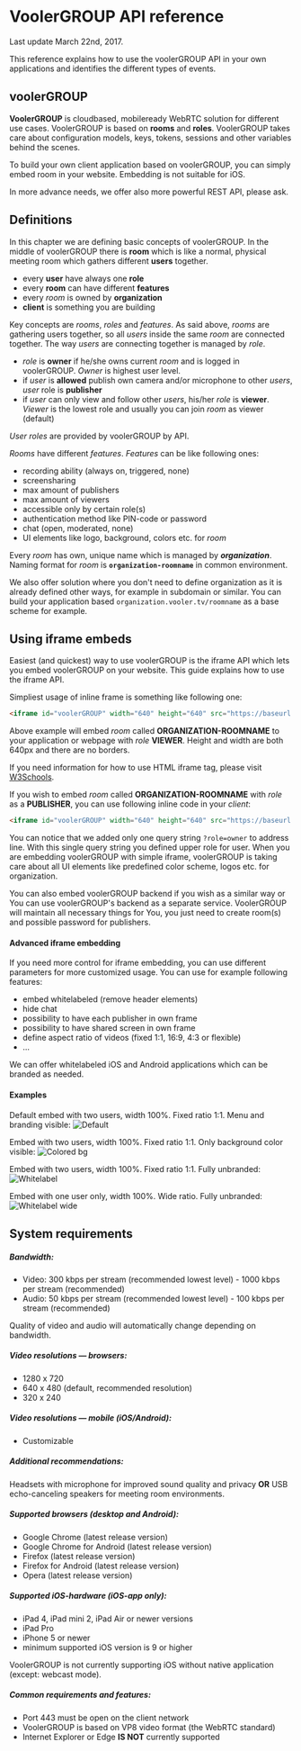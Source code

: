 # VoolerGROUP API reference
Last update March 22nd, 2017.

This reference explains how to use the voolerGROUP API in your own applications and identifies the different types of events.


## voolerGROUP
**VoolerGROUP** is cloudbased, mobileready WebRTC solution for different use cases. VoolerGROUP is based on **rooms** and **roles**. VoolerGROUP takes care about configuration models, keys, tokens, sessions and other variables behind the scenes.

To build your own client application based on voolerGROUP, you can simply embed room in your website. Embedding is not suitable for iOS.

In more advance needs, we offer also more powerful REST API, please ask.

## Definitions

In this chapter we are defining basic concepts of voolerGROUP. In the middle of voolerGROUP there is **room** which is like a normal, physical meeting room which gathers different **users** together. 
- every **user** have always one **role**
- every **room** can have different **features**
- every *room* is owned by **organization**
- **client** is something you are building

Key concepts are *rooms*, *roles* and *features*. As said above, *rooms* are gathering users together, so all *users* inside the same *room* are connected together. The way *users* are connecting together is managed by *role*.

- *role* is **owner** if he/she owns current *room* and is logged in voolerGROUP. *Owner* is highest user level.
- if *user* is **allowed** publish own camera and/or microphone to other *users*, *user* role is **publisher**
- if *user* can only view and follow other *users*, his/her *role* is **viewer**. *Viewer* is the lowest role and usually you can join *room* as viewer (default)

*User roles* are provided by voolerGROUP by API.

*Rooms* have different *features*. *Features* can be like following ones:
* recording ability (always on, triggered, none)
* screensharing
* max amount of publishers
* max amount of viewers
* accessible only by certain role(s)
* authentication method like PIN-code or password
* chat (open, moderated, none)
* UI elements like logo, background, colors etc. for *room*

Every *room* has own, unique name which is managed by ***organization***. Naming format for *room* is   **`organization-roomname`** in common environment.

We also offer solution where you don't need to define organization as it is already defined other ways, for example in subdomain or similar. You can build your application based `organization.vooler.tv/roomname` as a base scheme for example.


## Using iframe embeds

Easiest (and quickest) way to use voolerGROUP is the iframe API which lets you embed voolerGROUP on your website. This guide explains how to use the iframe API. 

Simpliest usage of inline frame is something like following one:

```html
<iframe id="voolerGROUP" width="640" height="640" src="https://baseurl.tld/ORGANIZATION-ROOMNAME" frameborder="0"></iframe>
```

Above example will embed *room* called **ORGANIZATION-ROOMNAME** to your application or webpage with *role* **VIEWER**. Height and width are both 640px and there are no borders.

If you need information for how to use HTML iframe tag, please visit [W3Schools](http://www.w3schools.com/tags/tag_iframe.asp).

If you wish to embed *room* called **ORGANIZATION-ROOMNAME** with *role* as a **PUBLISHER**, you can use following inline code in your *client*:

```html
<iframe id="voolerGROUP" width="640" height="640" src="https://baseurl.tld/OWNER-ROOMNAME?role=owner" frameborder="0"></iframe>
```

You can notice that we added only one query string `?role=owner` to address line. With this single query string you defined upper role for user. When you are embedding voolerGROUP with simple iframe, voolerGROUP is taking care about all UI elements like predefined color scheme, logos etc. for organization.

You can also embed voolerGROUP backend if you wish as a similar way or You can use voolerGROUP's backend as a separate service. VoolerGROUP will maintain all necessary things for You, you just need to create room(s) and possible password for publishers.

#### Advanced iframe embedding

If you need more control for iframe embedding, you can use different parameters for more customized usage. You can use for example following features:

- embed whitelabeled (remove header elements)
- hide chat
- possibility to have each publisher in own frame
- possibility to have shared screen in own frame
- define aspect ratio of videos (fixed 1:1, 16:9, 4:3 or flexible)
- ...

We can offer whitelabeled iOS and Android applications which can be branded as needed.

#### Examples

Default embed with two users, width 100%. Fixed ratio 1:1. Menu and branding visible: 
![Default](https://raw.githubusercontent.com/webaitio/API/master/screenshots/branded__two_publishers_default.png "Default embed")

Embed with two users, width 100%. Fixed ratio 1:1. Only background color visible: 
![Colored bg](https://raw.githubusercontent.com/webaitio/API/master/screenshots/branded__two_publishers__background_color_set.png "Background color only")

Embed with two users, width 100%. Fixed ratio 1:1. Fully unbranded: 
![Whitelabel](https://raw.githubusercontent.com/webaitio/API/master/screenshots/whitelabel__two_publishers__fixed_ratio.png "Whitelabel")

Embed with one user only, width 100%. Wide ratio. Fully unbranded: 
![Whitelabel wide](https://raw.githubusercontent.com/webaitio/API/master/screenshots/whitelabel__one_publisher__wide.png "Whitelabel wide")

## System requirements

##### Bandwidth:
- Video: 300 kbps per stream (recommended lowest level) - 1000 kbps per stream (recommended)
- Audio: 50 kbps per stream (recommended lowest level) - 100 kbps per stream (recommended)

Quality of video and audio will automatically change depending on bandwidth.  

##### Video resolutions — browsers:
- 1280 x 720
- 640 x 480 (default, recommended resolution)
- 320 x 240

##### Video resolutions — mobile (iOS/Android):
- Customizable

##### Additional recommendations:
Headsets with microphone for improved sound quality and privacy **OR** USB echo-canceling speakers for meeting room environments.

##### Supported browsers (desktop and Android):
- Google Chrome (latest release version)
- Google Chrome for Android (latest release version)
- Firefox (latest release version)
- Firefox for Android (latest release version)
- Opera (latest release version)

##### Supported iOS-hardware (iOS-app only):
- iPad 4, iPad mini 2, iPad Air or newer versions
- iPad Pro
- iPhone 5 or newer
- minimum supported iOS version is 9 or higher

VoolerGROUP is not currently supporting iOS without native application (except: webcast mode).

##### Common requirements and features:
- Port 443 must be open on the client network
- VoolerGROUP is based on VP8 video format (the WebRTC standard)
- Internet Explorer or Edge **IS NOT** currently supported
##
